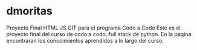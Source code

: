 # dmoritas
Proyecto Final HTML JS GIT para el programa Codo a Codo
Este es el proyecto final del curso de codo a codo, full stack de python.
En la pagina encontraran los conocimientos aprendidos a lo largo del curso.
